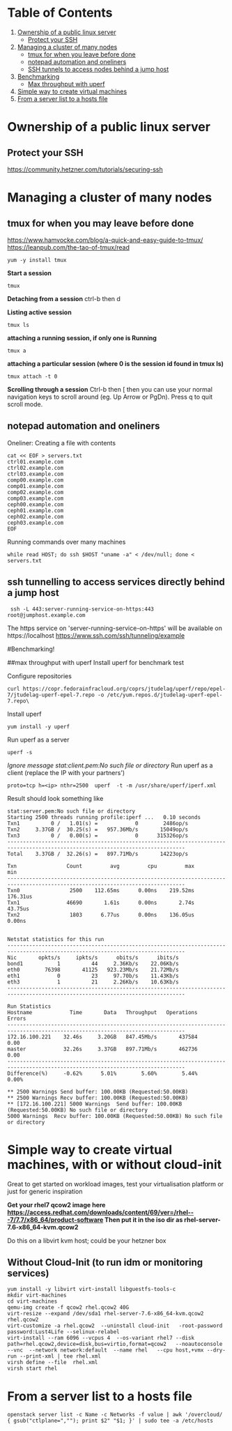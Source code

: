 # Table of Contents
1. [Ownership of a public linux server](#ownership)
   - [Protect your SSH](#protect)
2. [Managing a cluster of many nodes](#managing)
   - [tmux for when you leave before done](#tmux)
   - [notepad automation and oneliners](#automation)
   - [SSH tunnels to access nodes behind a jump host](#sshtunnel)
3. [Benchmarking](#Benchmarking!)
   - [Max throughput with uperf](#uperf)
4. [Simple way to create virtual machines](#createvm)
5. [From a server list to a hosts file](#hostsfile)


# Ownership of a public linux server <a name="ownership">

## Protect your SSH <a name="protect">
https://community.hetzner.com/tutorials/securing-ssh

# Managing a cluster of many nodes <a name="managing">

## tmux for when you may leave before done <a name="tmux">
https://www.hamvocke.com/blog/a-quick-and-easy-guide-to-tmux/
https://leanpub.com/the-tao-of-tmux/read

```
yum -y install tmux
```

**Start a session**
```
tmux
```
**Detaching from a session**
ctrl-b then d

**Listing active session**
```
tmux ls
```

**attaching a running session, if only one is Running**
```
tmux a
```
**attaching a particular session (where 0 is the session id found in tmux ls)**
```
tmux attach -t 0
```

**Scrolling through a session**
Ctrl-b then [ then you can use your normal navigation keys to scroll around (eg. Up Arrow or PgDn). Press q to quit scroll mode.

## notepad automation and oneliners <a name="automation">

Oneliner: Creating a file with contents
```
cat << EOF > servers.txt
ctrl01.example.com
ctrl02.example.com
ctrl03.example.com
comp00.example.com
comp01.example.com
comp02.example.com
comp03.example.com
ceph00.example.com
ceph01.example.com
ceph02.example.com
ceph03.example.com
EOF
```

Running commands over many machines
```
while read HOST; do ssh $HOST "uname -a" < /dev/null; done < servers.txt
```

## ssh tunnelling to access services directly behind a jump host <a name="sshtunnel">

```
 ssh -L 443:server-running-service-on-https:443 root@jumphost.example.com
```
The https service on 'server-running-service-on-https' will be available on https://localhost
https://www.ssh.com/ssh/tunneling/example

#Benchmarking!

##max throughput with uperf <a name="uperf">
Install uperf for benchmark test

Configure repositories
```
curl https://copr.fedorainfracloud.org/coprs/jtudelag/uperf/repo/epel-7/jtudelag-uperf-epel-7.repo -o /etc/yum.repos.d/jtudelag-uperf-epel-7.repo\
```

Install uperf
```
yum install -y uperf
```

Run uperf as a server

```
uperf -s
```
*Ignore message stat:client.pem:No such file or directory*
Run uperf as a client (replace the IP with your partners')

```
proto=tcp h=<ip> nthr=2500  uperf  -t -m /usr/share/uperf/iperf.xml
```
Result should look something like
```
stat:server.pem:No such file or directory
Starting 2500 threads running profile:iperf ...   0.10 seconds
Txn1          0 /   1.01(s) =            0        2486op/s
Txn2     3.37GB /  30.25(s) =   957.36Mb/s       15049op/s
Txn3          0 /   0.00(s) =            0      315326op/s
-------------------------------------------------------------------------------------------------------------------------------
Total    3.37GB /  32.26(s) =   897.71Mb/s       14223op/s

Txn                Count         avg         cpu         max         min
-------------------------------------------------------------------------------------------------------------------------------
Txn0                2500    112.65ms      0.00ns    219.52ms    176.31us
Txn1               46690       1.61s      0.00ns       2.74s     43.75us
Txn2                1803      6.77us      0.00ns    136.05us      0.00ns


Netstat statistics for this run
-------------------------------------------------------------------------------------------------------------------------------
Nic       opkts/s     ipkts/s      obits/s      ibits/s
bond1           1          44     2.36Kb/s    22.06Kb/s
eth0        76398       41125   923.23Mb/s    21.72Mb/s
eth1            0          23     97.70b/s    11.43Kb/s
eth3            1          21     2.26Kb/s    10.63Kb/s
-------------------------------------------------------------------------------------------------------------------------------

Run Statistics
Hostname            Time       Data   Throughput   Operations      Errors
-------------------------------------------------------------------------------------------------------------------------------
172.16.100.221    32.46s     3.20GB   847.45Mb/s       437584        0.00
master            32.26s     3.37GB   897.71Mb/s       462736        0.00
-------------------------------------------------------------------------------------------------------------------------------
Difference(%)     -0.62%      5.01%        5.60%        5.44%       0.00%

** 2500 Warnings Send buffer: 100.00KB (Requested:50.00KB)
** 2500 Warnings Recv buffer: 100.00KB (Requested:50.00KB)
** [172.16.100.221] 5000 Warnings  Send buffer: 100.00KB (Requested:50.00KB) No such file or directory
5000 Warnings  Recv buffer: 100.00KB (Requested:50.00KB) No such file or directory
```

# Simple way to create virtual machines, with or without cloud-init <a name="createvm">
Great to get started on workload images, test your virtualisation platform or just for generic inspiration

**Get your rhel7 qcow2 image here https://access.redhat.com/downloads/content/69/ver=/rhel---7/7.7/x86_64/product-software
Then put it in the iso dir as rhel-server-7.6-x86_64-kvm.qcow2**

Do this on a libvirt kvm host; could be your hetzner box

## Without Cloud-Init (to run idm or monitoring services)
```
yum install -y libvirt virt-install libguestfs-tools-c
mkdir virt-machines
cd virt-machines
qemu-img create -f qcow2 rhel.qcow2 40G
virt-resize --expand /dev/sda1 rhel-server-7.6-x86_64-kvm.qcow2 rhel.qcow2
virt-customize -a rhel.qcow2  --uninstall cloud-init   -root-password password:Lust4Life --selinux-relabel
virt-install --ram 6096 --vcpus 4  --os-variant rhel7 --disk path=rhel.qcow2,device=disk,bus=virtio,format=qcow2   --noautoconsole --vnc  --network network:default  --name rhel   --cpu host,+vmx --dry-run --print-xml | tee rhel.xml
virsh define --file  rhel.xml
virsh start rhel
```
# From a server list to a hosts file <a name="hostsfile">
```
openstack server list -c Name -c Networks -f value | awk '/overcloud/ { gsub("ctlplane=",""); print $2" "$1; }' | sudo tee -a /etc/hosts
```
